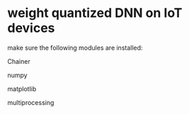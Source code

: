 # weight quantized DNN on IoT devices


make sure the following modules are installed:

Chainer

numpy

matplotlib

multiprocessing

